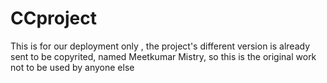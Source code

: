 # CCproject
This is for our deployment only , the project's different version is already sent to be copyrited, named Meetkumar Mistry, so this is the original work not to be used by anyone else 
